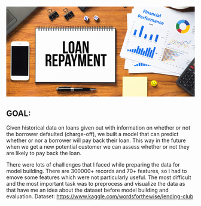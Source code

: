 ![Loan Repayment](loan-repayment.jpg)
## GOAL:
Given historical data on loans given out with information on whether or not the borrower defaulted (charge-off), 
we built a model that can predict whether or nor a borrower will pay back their loan. This way in the future when we get a new potential 
customer we can assess whether or not they are likely to pay back the loan.

There were lots of challlenges that I faced while preparing the data for model building. There are  300000+ records and 70+ features, so I had to emove some features which were not particularly useful. The most difficult and the most important task was to preprocess and visualize the data as that have me an idea about the dataset before model building and evaluation.
Dataset: https://www.kaggle.com/wordsforthewise/lending-club
